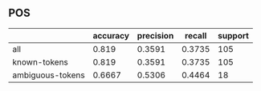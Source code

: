 
## POS

|                  | accuracy | precision | recall | support |
|------------------|----------|-----------|--------|---------|
| all              | 0.819    | 0.3591    | 0.3735 | 105     |
| known-tokens     | 0.819    | 0.3591    | 0.3735 | 105     |
| ambiguous-tokens | 0.6667   | 0.5306    | 0.4464 | 18      |

